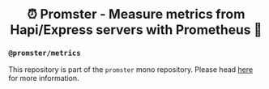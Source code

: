<p align="center">
  <b style="font-size: 25px">⏰ Promster - Measure metrics from Hapi/Express servers with Prometheus 🚦</b>
</p>

### `@promster/metrics`

This repository is part of the `promster` mono repository. Please head [here](https://github.com/tdeekens/promster) for more information.
